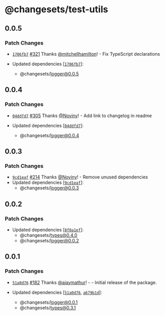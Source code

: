 # @changesets/test-utils

## 0.0.5

### Patch Changes

- [`1706fb7`](https://github.com/atlassian/changesets/commit/1706fb751ecc2f5a792c42f467b2063078d58716) [#321](https://github.com/atlassian/changesets/pull/321) Thanks [@mitchellhamilton](https://github.com/mitchellhamilton)! - Fix TypeScript declarations

- Updated dependencies [[`1706fb7`](https://github.com/atlassian/changesets/commit/1706fb751ecc2f5a792c42f467b2063078d58716)]:
  - @changesets/logger@0.0.5

## 0.0.4

### Patch Changes

- [`04ddfd7`](https://github.com/atlassian/changesets/commit/04ddfd7c3acbfb84ef9c92873fe7f9dea1f5145c) [#305](https://github.com/atlassian/changesets/pull/305) Thanks [@Noviny](https://github.com/Noviny)! - Add link to changelog in readme

- Updated dependencies [[`04ddfd7`](https://github.com/atlassian/changesets/commit/04ddfd7c3acbfb84ef9c92873fe7f9dea1f5145c)]:
  - @changesets/logger@0.0.4

## 0.0.3

### Patch Changes

- [`9cd1eaf`](https://github.com/atlassian/changesets/commit/9cd1eafc1620894a39fe10d3e393ad8f812df53a) [#214](https://github.com/atlassian/changesets/pull/214) Thanks [@Noviny](https://github.com/Noviny)! - Remove unused dependencies
- Updated dependencies [[`9cd1eaf`](https://github.com/atlassian/changesets/commit/9cd1eafc1620894a39fe10d3e393ad8f812df53a)]:
  - @changesets/logger@0.0.3

## 0.0.2

### Patch Changes

- Updated dependencies [[`8f0a1ef`](https://github.com/atlassian/changesets/commit/8f0a1ef327563512f471677ef0ca99d30da009c0)]:
  - @changesets/types@0.4.0
  - @changesets/logger@0.0.2

## 0.0.1

### Patch Changes

- [`51a0d76`](https://github.com/atlassian/changesets/commit/51a0d766c7064b4c6a9d1490593522c6fcd02929) [#182](https://github.com/atlassian/changesets/pull/182) Thanks [@ajaymathur](https://github.com/ajaymathur)! - - Initial release of the package.

- Updated dependencies [[`51a0d76`](https://github.com/atlassian/changesets/commit/51a0d766c7064b4c6a9d1490593522c6fcd02929), [`a679b1d`](https://github.com/atlassian/changesets/commit/a679b1dcdcb56652d31536e2d6326ba02a9dfe62)]:
  - @changesets/logger@0.0.1
  - @changesets/types@0.3.1
